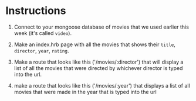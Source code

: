 # Instructions

1. Connect to your mongoose database of movies that we used earlier this week (it's called `video`).

2. Make an index.hrb page with all the movies that shows their `title`, `director`, `year`, `rating`.

3. Make a route that looks like this ('/movies/:director') that will display a list of all the movies that were directed by whichever director is typed into the url.

4. make a route that looks like this ('/movies/:year') that displays a list of all movies that were made in the year that is typed into the url